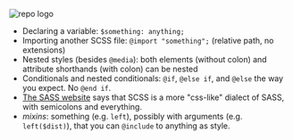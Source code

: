 ![repo logo](http://www.ohai.ca/images/yesterday-i-learned.jpg)

* Declaring a variable: `$something: anything;`
* Importing another SCSS file: `@import "something";` (relative path, no extensions)
* Nested styles (besides `@media`): both elements (without colon) and attribute shorthands (with colon) can be nested
* Conditionals and nested conditionals: `@if`, `@else if`, and `@else` the way you expect. No `@end if`.
* [The SASS website](http://sass-lang.com/) says that SCSS is a more "css-like" dialect of SASS, with semicolons and everything.
* *mixins*: something (e.g. `left`), possibly with arguments (e.g. `left($dist)`), that you can `@include` to anything as style.
